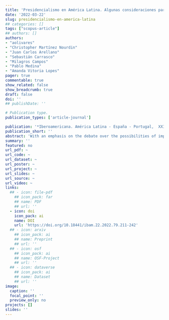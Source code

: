 ```yaml
---
title: 'Presidencialismo en América Latina. Algunas consideraciones para el debate'
date: '2022-03-22'
slug: presidencialismo-en-america-latina
## categories: []
tags: ["scopus-article"]
## authors: []
authors:
- "aolivares"
- "Christopher Martínez Nourdin"
- "Juan Carlos Arellano"
- "Sebastián Carrasco"
- "Milagros Campos"
- "Pablo Medina"
- "Amanda Vitoria Lopes"
pager: true
commentable: true
show_related: false
show_breadcrumb: true
draft: false
doi: ''
## publishDate: ''

# Publication type.
publication_types: ['article-journal']

publication: '*Iberoamericana. América Latina - España - Portugal,  XXII*(79), 211-242'
publication_short: ''
abstract: 'With an emphasis on the debate over the possibilities of improving this form of government, this section analyses, from theoretical and empirical perspectives, how the presidential system works in the region. It first discusses the concentration of power in the executive, and then analyses national experiences with a diversity of coalition functioning, presidential power and the executive-legislative relationship. It is argued that, contrary to what some of the political science of the last century claimed, presidentialism offers possibilities for the leader of the executive to negotiate, cooperate and carry out his or her plan of government. To this end, it is of vital importance that the branches of government are balanced.'
summary: ''
featured: no
url_pdf: ~
url_code: ~
url_dataset: ~
url_poster: ~
url_project: ~
url_slides: ~
url_source: ~
url_video: ~
links:
  ## - icon: file-pdf
    ## icon_pack: far
    ## name: PDF
    ## url: ''
  - icon: doi
    icon_pack: ai
    name: DOI
    url: 'https://doi.org/10.18441/ibam.22.2022.79.211-242'
  ## - icon: arxiv
    ## icon_pack: ai
    ## name: Preprint
    ## url: ''
  ## - icon: osf
    ## icon_pack: ai
    ## name: OSF-Project
    ## url: ''
  ## - icon: dataverse
    ## icon_pack: ai
    ## name: Dataset
    ## url: ''
image:
  caption: ''
  focal_point: ''
  preview_only: no
projects: []
slides: ''
---
```

